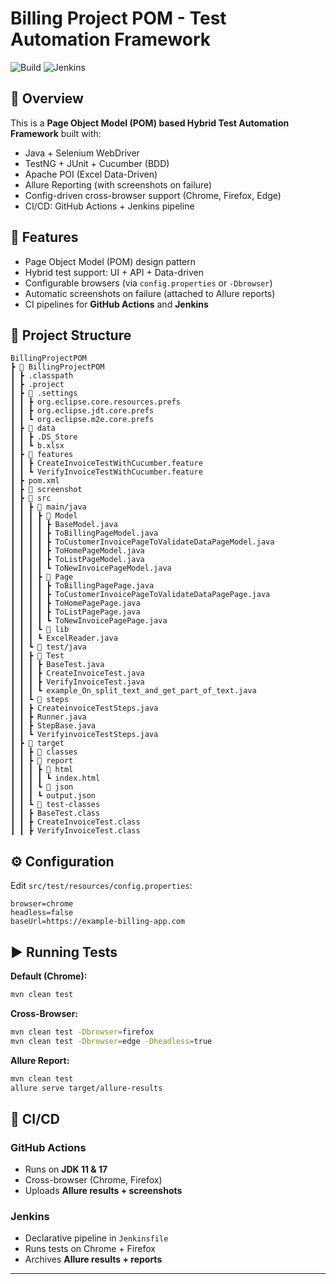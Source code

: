 # Billing Project POM - Test Automation Framework

![Build](https://github.com/your-username/BillingProjectPOM/actions/workflows/ci.yml/badge.svg)
![Jenkins](https://img.shields.io/badge/Jenkins-Pipeline-green)

## 📌 Overview
This is a **Page Object Model (POM) based Hybrid Test Automation Framework** built with:
- Java + Selenium WebDriver
- TestNG + JUnit + Cucumber (BDD)
- Apache POI (Excel Data-Driven)
- Allure Reporting (with screenshots on failure)
- Config-driven cross-browser support (Chrome, Firefox, Edge)
- CI/CD: GitHub Actions + Jenkins pipeline

## 🚀 Features
- Page Object Model (POM) design pattern
- Hybrid test support: UI + API + Data-driven
- Configurable browsers (via `config.properties` or `-Dbrowser`)
- Automatic screenshots on failure (attached to Allure reports)
- CI pipelines for **GitHub Actions** and **Jenkins**

## 📂 Project Structure
```
BillingProjectPOM
┣ 📂 BillingProjectPOM
┃ ┣ .classpath
┃ ┣ .project
┃ ┣ 📂 .settings
┃ ┃ ┣ org.eclipse.core.resources.prefs
┃ ┃ ┣ org.eclipse.jdt.core.prefs
┃ ┃ ┗ org.eclipse.m2e.core.prefs
┃ ┣ 📂 data
┃ ┃ ┣ .DS_Store
┃ ┃ ┗ b.xlsx
┃ ┣ 📂 features
┃ ┃ ┣ CreateInvoiceTestWithCucumber.feature
┃ ┃ ┗ VerifyInvoiceTestWithCucumber.feature
┃ ┣ pom.xml
┃ ┣ 📂 screenshot
┃ ┣ 📂 src
┃ ┃ ┣ 📂 main/java
┃ ┃ ┃ ┣ 📂 Model
┃ ┃ ┃ ┃ ┣ BaseModel.java
┃ ┃ ┃ ┃ ┣ ToBillingPageModel.java
┃ ┃ ┃ ┃ ┣ ToCustomerInvoicePageToValidateDataPageModel.java
┃ ┃ ┃ ┃ ┣ ToHomePageModel.java
┃ ┃ ┃ ┃ ┣ ToListPageModel.java
┃ ┃ ┃ ┃ ┗ ToNewInvoicePageModel.java
┃ ┃ ┃ ┣ 📂 Page
┃ ┃ ┃ ┃ ┣ ToBillingPagePage.java
┃ ┃ ┃ ┃ ┣ ToCustomerInvoicePageToValidateDataPagePage.java
┃ ┃ ┃ ┃ ┣ ToHomePagePage.java
┃ ┃ ┃ ┃ ┣ ToListPagePage.java
┃ ┃ ┃ ┃ ┗ ToNewInvoicePagePage.java
┃ ┃ ┃ ┗ 📂 lib
┃ ┃ ┃ ┗ ExcelReader.java
┃ ┃ ┗ 📂 test/java
┃ ┃ ┣ 📂 Test
┃ ┃ ┃ ┣ BaseTest.java
┃ ┃ ┃ ┣ CreateInvoiceTest.java
┃ ┃ ┃ ┣ VerifyInvoiceTest.java
┃ ┃ ┃ ┗ example_On_split_text_and_get_part_of_text.java
┃ ┃ ┗ 📂 steps
┃ ┃ ┣ CreateinvoiceTestSteps.java
┃ ┃ ┣ Runner.java
┃ ┃ ┣ StepBase.java
┃ ┃ ┗ VerifyinvoiceTestSteps.java
┃ ┣ 📂 target
┃ ┃ ┣ 📂 classes
┃ ┃ ┣ 📂 report
┃ ┃ ┃ ┣ 📂 html
┃ ┃ ┃ ┃ ┗ index.html
┃ ┃ ┃ ┗ 📂 json
┃ ┃ ┃ ┗ output.json
┃ ┃ ┗ 📂 test-classes
┃ ┃ ┣ BaseTest.class
┃ ┃ ┣ CreateInvoiceTest.class
┃ ┃ ┣ VerifyInvoiceTest.class
```

## ⚙️ Configuration
Edit `src/test/resources/config.properties`:
```properties
browser=chrome
headless=false
baseUrl=https://example-billing-app.com
```

## ▶️ Running Tests

**Default (Chrome):**
```bash
mvn clean test
```

**Cross-Browser:**
```bash
mvn clean test -Dbrowser=firefox
mvn clean test -Dbrowser=edge -Dheadless=true
```

**Allure Report:**
```bash
mvn clean test
allure serve target/allure-results
```

## 🔗 CI/CD

### GitHub Actions
- Runs on **JDK 11 & 17**
- Cross-browser (Chrome, Firefox)
- Uploads **Allure results + screenshots**

### Jenkins
- Declarative pipeline in `Jenkinsfile`
- Runs tests on Chrome + Firefox
- Archives **Allure results + reports**

---
